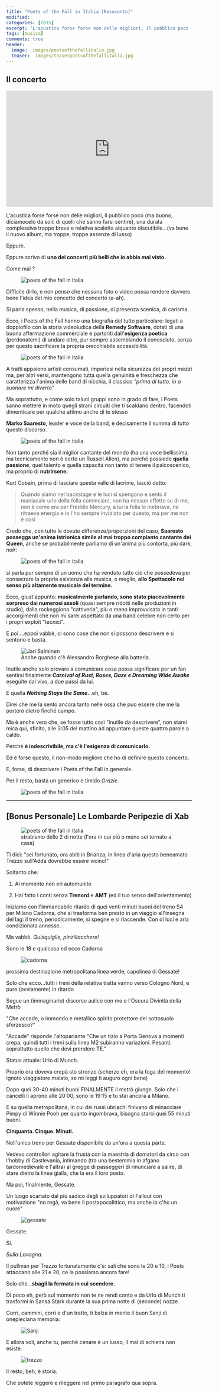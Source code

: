```yaml
---
title: "Poets of the Fall in Italia [Resoconto]"
modified:
categories: [2015]
excerpt: "L'acustica forse forse non delle migliori, il pubblico poco (ma buono, diciamocelo da soli: di quelli che sanno farsi sentire)..."
tags: [musica]
comments: true
header:  
  image:  images/poetsofthefallitalia.jpg
  teaser:  images/teaserpoetsofthefallitalia.jpg
---
```


## Il concerto

<iframe width="560" height="315" src="https://www.youtube.com/embed/seZ6iBLimTQ" frameborder="0" allowfullscreen></iframe>

L'acustica forse forse non delle migliori, il pubblico poco (ma buono, diciamocelo da soli: di quelli che sanno farsi sentire), una durata complessiva troppo breve e relativa scaletta alquanto discutibile...(va bene il nuovo album, ma troppe, troppe assenze di lusso)

Eppure.

Eppure scrivo di **uno dei concerti più belli che io abbia mai visto.**

Come mai ?

<figure>
	<img src="http://3.bp.blogspot.com/-XSfq1mPXZiU/VWhBJCg1aOI/AAAAAAAAMFE/jAPd6HdWb8A/s1600/vlcsnap-2015-05-29-11h55m25s879.png" alt="poets of the fall in italia">
</figure> 

Difficile dirlo, e non penso che nessuna foto o video possa rendere davvero bene l'idea del mio concetto del concerto (a-ah).

Si parla spesso, nella musica, di passione, di presenza scenica, di carisma.

Ecco, i Poets of the Fall hanno una biografia del tutto particolare: legati a doppiofilo con la storia videoludica della **Remedy Software**, dotati di una buona affermazione commerciale e partoriti dall'**esigenza poetica** (perdonatemi) di andare oltre, pur sempre assemblando il conosciuto, senza per questo sacrificare la propria orecchiabile accessibilità.

<figure>
	<img src="http://2.bp.blogspot.com/-Ba4xcXWzH8A/VWhB3TuNm5I/AAAAAAAAMFU/qL1bHIH4HOI/s1600/vlcsnap-2015-05-29-11h51m56s738.png" alt="poets of the fall in italia">
</figure> 

A tratti appaiono artisti consumati, imperiosi nella sicurezza dei propri mezzi ma, per altri versi, mantengono tutta quella genuinità e freschezza che caratterizza l'anima delle band di nicchia, il classico _"prima di tutto, io a suonare mi diverto"_ 

Ma soprattutto, e come solo taluni gruppi sono in grado di fare, i Poets sanno mettere in moto quegli strani circuiti che ti scaldano dentro, facendoti dimenticare per qualche attimo anche di te stesso 

**Marko Saaresto**, leader e voce della band, è decisamente il summa di tutto questo discorso.

<figure>
	<img src="http://4.bp.blogspot.com/-YX1vRyfNs4c/VWhBityN-QI/AAAAAAAAMFM/lyxdTnwu37k/s1600/vlcsnap-2015-05-29-11h49m45s270.png" alt="poets of the fall in italia">
</figure> 

Non tanto perché sia il miglior cantante del mondo (ha una voce bellissima, ma tecnicamente non è certo un Russell Allen), ma perché possiede **quella passione**, quel talento e quella capacità non tanto di tenere il palcoscenico, ma proprio di **nutrirsene.**

Kurt Cobain, prima di lasciare questa valle di lacrime, lasciò detto:

>Quando siamo nel backstage e le luci si spengono e sento il maniacale urlo della folla cominciare, non ha nessun effetto su di me, non è come era per Freddie Mercury, a lui la folla lo inebriava, ne ritraeva energia e io l'ho sempre invidiato per questo, ma per me non è così

Credo che, con tutte le dovute differenze/proporzioni del caso, **Saaresto possegga un'anima istrionica simile al mai troppo compianto cantante dei Queen**, anche se probabilmente parliamo di un'anima più contorta, più dark, _noir_:

<figure>
	<img src="http://4.bp.blogspot.com/-GRBjYWNuTHM/VWhCV5A3JDI/AAAAAAAAMFc/VH4tAlEi8-0/s1600/vlcsnap-2015-05-29-12h13m33s008.png" alt="poets of the fall in italia">
</figure> 

si parla pur sempre di un uomo che ha venduto tutto ciò che possedeva per consacrare la propria esistenza alla musica, o meglio, **allo Spettacolo nel senso più altamente musicale del termine.**

Ecco, giust'appunto: **musicalmente parlando, sono stato piacevolmente sorpreso dai numerosi assoli** (quasi sempre ridotti nelle produzioni in studio), dalla rockeggiona "cattiveria", più o meno improvvisata in tanti accorgimenti che non mi sarei aspettato da una band celebre non certo per i propri exploit "tecnici".

E poi....eppoi vabbè, ci sono cose che non si possono descrivere e si sentono e basta.

<figure>
	<img src="http://2.bp.blogspot.com/-AlEFPeWWIko/VWhAwhxMTTI/AAAAAAAAME8/B_icZpmCU0U/s1600/batterista.jpg" alt="Jari Salminen">
	<figcaption>Anche quando c'è Alessandro Borghese alla batteria.</figcaption>
</figure> 

Inutile anche solo provare a comunicare cosa possa significare per un fan sentirsi finalmente _**Carnival of Rust, Roses, Daze e Dreaming Wide Awake**_ eseguite dal vivo, a due passi da lui.

E quella _**Nothing Stays the Same**_...eh, bé.

Direi che me la sento ancora tanto nelle ossa che può essere che me la porterò dietro finché campo.

Ma è anche vero che, se fosse tutto così "inutile da descrivere", non starei mica qui, sfinito, alle 3:05 del mattino ad appuntare queste quattro parole a caldo.

Perché **è indescrivibile, ma c'è l'esigenza di comunicarlo.**

Ed è forse questo, il non-modo migliore che ho di definire questo concerto.

E, forse, di descrivere i Poets of the Fall in generale.

Per il resto, basta un generico e timido _Grazie._

<figure>
	<img src="http://1.bp.blogspot.com/-0CWZfBlORXc/VWhCigVsAhI/AAAAAAAAMFk/lHudkSklGmQ/s1600/vlcsnap-2015-05-29-12h20m06s189.png" alt="poets of the fall in italia">
</figure> 

----

## [Bonus Personale] Le Lombarde Peripezie di Xab

<figure>
	<img src="http://1.bp.blogspot.com/-5GjoMV5w4iM/VWhDq0jFS4I/AAAAAAAAMF0/6lxFJoPb3GY/s1600/vlcsnap-2015-05-29-12h46m34s925.png" alt="poets of the fall in italia">
	<figcaption>strabismo delle 2 di notte (l'ora in cui più o meno sei tornato a casa)</figcaption>
</figure> 

Ti dici: "sei fortunato, ora abiti in Brianza, in linea d'aria questo beneamato Trezzo sull'Adda dovrebbe essere vicino!"

Soltanto che:

1. Al momento non eri automunito

2. Hai fatto i conti senza **Trenord** e **AMT** (ed il tuo senso dell'orientamento)

Iniziamo con l'immancabile ritardo di quei venti minuti buoni del treno S4 per Milano Cadorna, che si trasforma ben presto in un viaggio all'insegna del lag: il treno, periodicamente, si spegne e si riaccende. Con di luci e aria condizionata annesse.

Ma vabbè. _Quisquiglie, pinzillacchere!_

Sono le 18 e qualcosa ed ecco Cadorna

<figure>
	<img src="http://1.bp.blogspot.com/-KIPYySwGL5Y/VWhID0jivhI/AAAAAAAAMGw/bjTMabzUQug/s1600/cadorna.jpg" alt="cadorna">
</figure> 

prossima destinazione metropolitana linea verde, capolinea di Gessate!

Solo che ecco...tutti i treni della relativa tratta vanno verso Cologno Nord, e pure (ovviamente) in ritardo

Segue un (immaginario) discorso aulico con me e l'Oscura Divinità della Metrò

"Che accade, o immondo e metallico spirito protettore del sottosuolo sforzesco?"

"Accade" risponde l'altoparlante "Che un tizio a Porta Genova a momenti crepa, quindi tutti i treni sulla linea M2 subiranno variazioni. Pesanti. soprattutto quello che devi prendere TE."

Status attuale: Urlo di Munch.

Proprio ora doveva crepà sto stronzo (scherzo eh, era la foga del momento! Ignoto viaggiatore malato, se mi leggi ti auguro ogni bene)

Dopo quei 30-40 minuti buoni FINALMENTE il metrò giunge. Solo che i cancelli li aprono alle 20:00, sono le 19:15 e tu stai ancora a Milano.

E su quella metropolitana, in cui dei russi ubriachi finivano di minacciare Pimpy di Winnie Pooh per quanto ingombrava, bisogna starci quei 55 minuti buoni.

**Cinquanta. Cinque. Minuti.**

Nell'unico treno per Gessate disponibile da un'ora a questa parte.

Vedevo controllori agitare la frusta con la maestria di domatori da circo con l'hobby di Castlevania, intimando (tra una bestemmia in afgano tardomedievale e l'altra) al gregge di passeggeri di rinunciare a salire, di stare dietro la linea gialla, che la era il loro posto.

Ma poi, finalmente, Gessate.

Un luogo scartato dal più sadico degli sviluppatori di Fallout con motivazione "no regà, va bene il postapocalittico, ma anche io c'ho un cuore"

<figure>
	<img src="http://3.bp.blogspot.com/-vZJrkjeQu1k/VWhGU6TStzI/AAAAAAAAMGg/n3OoNU7sMVk/s1600/gessate.jpg" alt="gessate">
</figure> 

Gessate.

Si.

_Sulla Lavagna._

Il pullman per Trezzo fortunatamente c'è: sali che sono le 20 e 10, i Poets attaccano alle 21 e 20, ce la possiamo ancora fare!

Solo che...**sbagli la fermata in cui scendere.**

Di poco eh, però sul momento non te ne rendi conto e da Urlo di Munch ti trasformi in Sansa Stark durante la sua prima notte di (seconde) nozze.

Corri, cammini, corri e d'un tratto, ti balza in mente il buon Sanji di onepieciana memoria:

<figure>
	<img src="http://2.bp.blogspot.com/-8Nid9QAcgH0/VWhEZt1u5MI/AAAAAAAAMF8/INQjE3_GcY4/s1600/sanji.jpg" alt="Sanji">
</figure> 

E allora voli, anche tu, perché cenare è un lusso, il mal di schiena non esiste.

<figure>
	<img src="http://3.bp.blogspot.com/-wD54pTmyCsA/VWhF8xbEO6I/AAAAAAAAMGY/QdQVu2SXFd0/s1600/trezzo.jpg" alt="trezzo">
</figure> 

Il resto, beh, è storia.

Che potete leggere e rileggere nel primo paragrafo qua sopra.